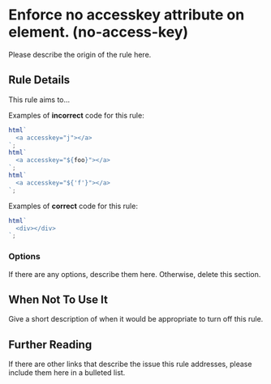 # Enforce no accesskey attribute on element. (no-access-key)

Please describe the origin of the rule here.

## Rule Details

This rule aims to...

Examples of **incorrect** code for this rule:

```js
html`
  <a accesskey="j"></a>
`;
html`
  <a accesskey="${foo}"></a>
`;
html`
  <a accesskey="${'f'}"></a>
`;
```

Examples of **correct** code for this rule:

```js
html`
  <div></div>
`;
```

### Options

If there are any options, describe them here. Otherwise, delete this section.

## When Not To Use It

Give a short description of when it would be appropriate to turn off this rule.

## Further Reading

If there are other links that describe the issue this rule addresses, please include them here in a bulleted list.
